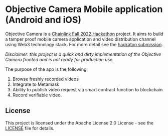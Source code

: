 # Objective Camera Mobile application (Android and iOS)

Objective Camera is a [Chainlink Fall 2022 Hackathon](https://chainlinkfall2022.devpost.com) project.
It aims to build a tamper proof mobile camera application and video distribution channel using Web3 technology stack.
For more detail see the [hackaton submission](https://devpost.com/software/objective).

_Disclaimer: this project is a quick and dirty implementation of the Objective Camera fronted and is not ready for production use._

The purpose of the app is the following:

1. Browse freshly recorded videos
2. Integrate to Metamask
3. Ability to publish video request via smart contract function to blockchain
4. Record verifiable video.

## License

This project is licensed under the Apache License 2.0 License - see the [LICENSE](LICENSE) file for details.
